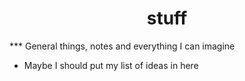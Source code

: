 <h1 align="center">stuff </h1>
***
General things, notes and everything I can imagine

- Maybe I should put my list of ideas in here
